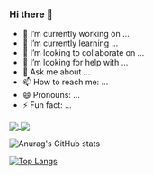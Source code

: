 ### Hi there 👋

- 🔭 I’m currently working on ...
- 🌱 I’m currently learning ...
- 👯 I’m looking to collaborate on ...
- 🤔 I’m looking for help with ...
- 💬 Ask me about ...
- 📫 How to reach me: ...
- 😄 Pronouns: ...
- ⚡ Fun fact: ...

<a href="https://github.com/anuraghazra/github-readme-stats">
  <img align="center" src="https://github-readme-stats.vercel.app/api?username=Be-issenguel&show_icons=true&theme=dark" />
</a>
<a href="https://github.com/anuraghazra/convoychat">
  <img align="center" src="https://github-readme-stats.vercel.app/api/top-langs/?username=Be-issenguel&layout=compact" />
</a>

![Anurag's GitHub stats](https://github-readme-stats.vercel.app/api?username=Be-issenguel&show_icons=true&theme=dark)

[![Top Langs](https://github-readme-stats.vercel.app/api/top-langs/?username=Be-issenguel&layout=compact)](https://github.com/anuraghazra/github-readme-stats)






